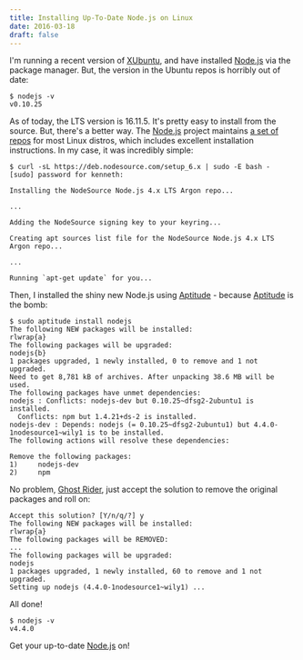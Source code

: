 ```yaml
---
title: Installing Up-To-Date Node.js on Linux
date: 2016-03-18
draft: false
---
```


I'm running a recent version of [XUbuntu](http://xubuntu.org/), and have installed [Node.js](https://nodejs.org/en/) via
the package manager. But, the version in the Ubuntu repos is horribly out of date:


    $ nodejs -v
    v0.10.25


As of today, the LTS version is 16.11.5. It's pretty easy to install from the source. But, there's a better way. The
[Node.js](https://nodejs.org/en/) project maintains [a set of repos](https://github.com/nodesource/distributions) for
most Linux distros, which includes excellent installation instructions. In my case, it was incredibly simple:


    $ curl -sL https://deb.nodesource.com/setup_6.x | sudo -E bash - [sudo] password for kenneth:

    Installing the NodeSource Node.js 4.x LTS Argon repo...

    ...

    Adding the NodeSource signing key to your keyring...

    Creating apt sources list file for the NodeSource Node.js 4.x LTS Argon repo...

    ...

    Running `apt-get update` for you...


Then, I installed the shiny new Node.js using [Aptitude](https://wiki.debian.org/Aptitude) - because
[Aptitude](https://wiki.debian.org/Aptitude) is the bomb:


    $ sudo aptitude install nodejs
    The following NEW packages will be installed:
    rlwrap{a} 
    The following packages will be upgraded:
    nodejs{b} 
    1 packages upgraded, 1 newly installed, 0 to remove and 1 not upgraded.
    Need to get 8,781 kB of archives. After unpacking 38.6 MB will be used.
    The following packages have unmet dependencies:
    nodejs : Conflicts: nodejs-dev but 0.10.25~dfsg2-2ubuntu1 is installed.
      Conflicts: npm but 1.4.21+ds-2 is installed.
    nodejs-dev : Depends: nodejs (= 0.10.25~dfsg2-2ubuntu1) but 4.4.0-1nodesource1~wily1 is to be installed.
    The following actions will resolve these dependencies:

    Remove the following packages:
    1)     nodejs-dev
    2)     npm


No problem, [Ghost Rider](https://en.wikipedia.org/wiki/Ghost_Rider_%28comics%29), just accept the solution to remove
the original packages and roll on:


    Accept this solution? [Y/n/q/?] y
    The following NEW packages will be installed:
    rlwrap{a} 
    The following packages will be REMOVED:
    ...
    The following packages will be upgraded:
    nodejs 
    1 packages upgraded, 1 newly installed, 60 to remove and 1 not upgraded.
    Setting up nodejs (4.4.0-1nodesource1~wily1) ...


All done!


    $ nodejs -v
    v4.4.0


Get your up-to-date [Node.js](https://nodejs.org/en/) on!

